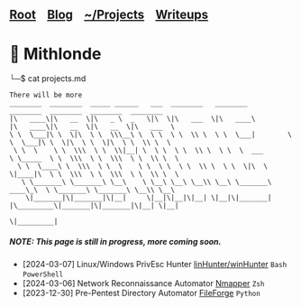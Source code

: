 <h2 class="menu-header" id="main">
<a href="https://github.com/Mithlonde/Mithlonde">Root</a>&#xA0;&#xA0;&#xA0;
<a href="https://github.com/Mithlonde/Mithlonde/blob/main/blog/index.md">Blog</a>&#xA0;&#xA0;&#xA0;
<a href="https://github.com/Mithlonde/Mithlonde/blob/main/projects/index.md">~/Projects</a>&#xA0;&#xA0;&#xA0;
<a href="https://github.com/Mithlonde/Mithlonde/blob/main/all-writeups.md">Writeups</a>&#xA0;&#xA0;&#xA0;
</h2>

# 👾 Mithlonde
└─$ cat projects.md
```
There will be more
________  ________  _____ ______   ___  ________   ________          ________  ________  ________  ________      
|\   ____\|\   __  \|\   _ \  _   \|\  \|\   ___  \|\   ____\        |\   ____\|\   __  \|\   __  \|\   ___  \    
\ \  \___|\ \  \|\  \ \  \\\__\ \  \ \  \ \  \\ \  \ \  \___|        \ \  \___|\ \  \|\  \ \  \|\  \ \  \\ \  \   
 \ \  \    \ \  \\\  \ \  \\|__| \  \ \  \ \  \\ \  \ \  \  ___       \ \_____  \ \  \\\  \ \  \\\  \ \  \\ \  \  
  \ \  \____\ \  \\\  \ \  \    \ \  \ \  \ \  \\ \  \ \  \|\  \       \|____|\  \ \  \\\  \ \  \\\  \ \  \\ \  \ 
   \ \_______\ \_______\ \__\    \ \__\ \__\ \__\\ \__\ \_______\        ____\_\  \ \_______\ \_______\ \__\\ \__\
    \|_______|\|_______|\|__|     \|__|\|__|\|__| \|__|\|_______|       |\_________\|_______|\|_______|\|__| \|__|
                                                                        \|_________|     
```

##### NOTE: This page is still in progress, more coming soon.
- [2024-03-07] Linux/Windows PrivEsc Hunter [linHunter/winHunter](https://github.com/Mithlonde/Hunter) `Bash` `PowerShell`
- [2024-03-06] Network Reconnaissance Automator [Nmapper](https://github.com/Mithlonde/Nmapper) `Zsh`
- [2023-12-30] Pre-Pentest Directory Automator [FileForge](https://github.com/Mithlonde/FileForge) `Python`
